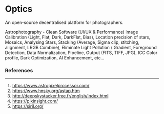 # Optics
An open-source decentralised platform for photographers.

Astrophotography -  Clean Software (UI/UX & Performance) Image Calibration (Light, Flat, Dark, DarkFlat, Bias), Location precision of stars, Mosaics, Analysing Stars, Stacking (Average, Sigma clip, stitching, alignment, LRGB Combine), Eliminate Light Pollution / Gradient, Foreground Detection, Data Normalization, Pipeline, Output (FITS, TIFF, JPG), ICC Color profile, Dark Optimization, AI Enhancement, etc...


### References
---
1. https://www.astropixelprocessor.com/
2. https://www.hnsky.org/astap.htm
3. http://deepskystacker.free.fr/english/index.html
4. https://pixinsight.com/
5. https://siril.org/

